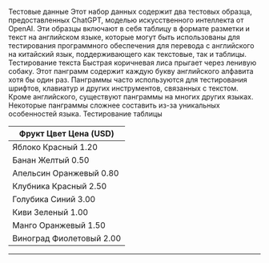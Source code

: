 Тестовые данные
Этот набор данных содержит два тестовых образца, предоставленных ChatGPT, моделью искусственного интеллекта от OpenAI.
Эти образцы включают в себя таблицу в формате разметки и текст на английском языке, которые могут быть использованы для тестирования программного обеспечения для перевода с английского на китайский язык, поддерживающего как текстовые, так и таблицы.
Тестирование текста
Быстрая коричневая лиса прыгает через ленивую собаку. Этот панграмм содержит каждую букву английского алфавита хотя бы один раз. Панграммы часто используются для тестирования шрифтов, клавиатур и других инструментов, связанных с текстом. Кроме английского, существуют панграммы на многих других языках. Некоторые панграммы сложнее составить из-за уникальных особенностей языка.
Тестирование таблицы

| Фрукт Цвет Цена (USD) |
| --- |
| Яблоко Красный 1.20 |
| Банан Желтый 0.50 |
| Апельсин Оранжевый 0.80 |
| Клубника Красный 2.50 |
| Голубика Синий 3.00 |
| Киви Зеленый 1.00 |
| Манго Оранжевый 1.50 |
| Виноград Фиолетовый 2.00 |

---

